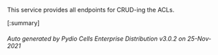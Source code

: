 






This service provides all endpoints for CRUD-ing the ACLs.

[:summary]

###### Auto generated by Pydio Cells Enterprise Distribution v3.0.2 on 25-Nov-2021
